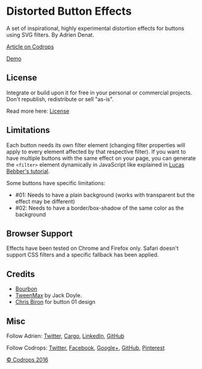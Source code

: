 # Distorted Button Effects

A set of inspirational, highly experimental distortion effects for buttons using SVG filters. By Adrien Denat.

[Article on Codrops](http://tympanus.net/codrops/?p=26866)

[Demo](http://tympanus.net/Development/DistortedButtonEffects/)

## License

Integrate or build upon it for free in your personal or commercial projects. Don't republish, redistribute or sell "as-is". 

Read more here: [License](http://tympanus.net/codrops/licensing/)

## Limitations
Each button needs its own filter element (changing filter properties will apply to every element affected by that respective filter). If you want to have multiple buttons with the same effect on your page, you can generate the `<filter>` element dynamically in JavaScript like explained in [Lucas Bebber's tutorial](http://tympanus.net/codrops/2015/04/08/motion-blur-effect-svg/).

Some buttons have specific limitations:

- #01: Needs to have a plain background (works with transparent but the effect may be different)
- #02: Needs to have a border/box-shadow of the same color as the background

## Browser Support
Effects have been tested on Chrome and Firefox only. Safari doesn't support CSS filters and a specific fallback has been applied.

## Credits

- [Bourbon](http://bourbon.io/)
- [TweenMax](http://greensock.com) by Jack Doyle.
- [Chris Biron](https://dribbble.com/shots/2544738-Not-your-average-button) for button 01 design

## Misc

Follow Adrien: [Twitter](https://twitter.com/grsmto), [Cargo](http://cargocollective.com/grsmto/), [LinkedIn](http://fr.linkedin.com/in/adriendenat), [GitHub](https://github.com/grsmto) 

Follow Codrops: [Twitter](http://www.twitter.com/codrops), [Facebook](http://www.facebook.com/pages/Codrops/159107397912), [Google+](https://plus.google.com/101095823814290637419), [GitHub](https://github.com/codrops), [Pinterest](http://www.pinterest.com/codrops/)

[© Codrops 2016](http://www.codrops.com)
